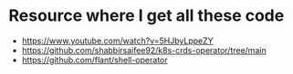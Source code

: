 # Resource where I get all these code

- https://www.youtube.com/watch?v=5HJbyLppeZY
- https://github.com/shabbirsaifee92/k8s-crds-operator/tree/main
- https://github.com/flant/shell-operator
